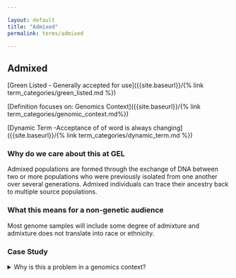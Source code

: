 ```yaml
---

layout: default
title: "Admixed"
permalink: terms/admixed

---
```




## Admixed

[Green Listed - Generally accepted for use]({{site.baseurl}}/{% link term_categories/green_listed.md %})

[Definition focuses on: Genomics Context]({{site.baseurl}}/{% link term_categories/genomic_context.md%})

[Dynamic Term -Acceptance of of word is always changing]({{site.baseurl}}/{% link term_categories/dynamic_term.md %})

### Why do we care about this at GEL

Admixed populations are formed through the exchange of DNA between two or more populations who were previously isolated from one another over several generations. Admixed individuals can trace their ancestry back to multiple source populations.

### What this means for a non-genetic audience

Most genome samples will include some degree of admixture and admixture does not translate into race or ethnicity.


### Case Study

<details>
  <summary>Why is this a problem in a genomics context?</summary>

  Admixed individuals are often lumped together in surveys as one group when in fact they span vast variety. Because of the difficulty of labelling admixed samples, they are sometimes left out of statistics, and end up in 'unassigned' categories.

  The division lines between population data are somewhat arbitrary. Data points are plotted into clusters and those too close to the dividing line are not included because they cannot be confidently classified into one or the other cluster. This reinforces the false notion of "pure" or "isolated" populations that are genetically homogeneous, because most who fill in the spectrum of diversity have been excluded from studies.
</details>
